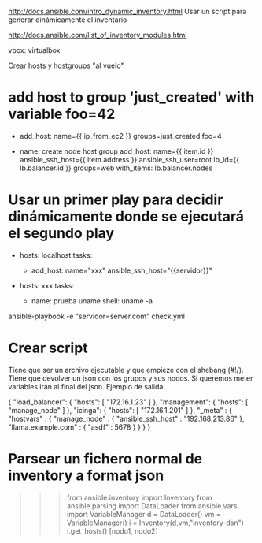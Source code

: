 http://docs.ansible.com/intro_dynamic_inventory.html
Usar un script para generar dinámicamente el inventario

http://docs.ansible.com/list_of_inventory_modules.html

vbox: virtualbox


Crear hosts y hostgroups "al vuelo"

# add host to group 'just_created' with variable foo=42
- add_host: name={{ ip_from_ec2 }} groups=just_created foo=4

- name: create node host group
  add_host: name={{ item.id }} ansible_ssh_host={{ item.address }}
            ansible_ssh_user=root lb_id={{ lb.balancer.id }}
            groups=web
  with_items: lb.balancer.nodes


# Usar un primer play para decidir dinámicamente donde se ejecutará el segundo play
- hosts: localhost
  tasks:
    - add_host: name="xxx" ansible_ssh_host="{{servidor}}"

- hosts: xxx
  tasks:
    - name: prueba uname
      shell: uname -a

ansible-playbook -e "servidor=server.com" check.yml



# Crear script
Tiene que ser un archivo ejecutable y que empieze con el shebang (#!/).
Tiene que devolver un json con los grupos y sus nodos.
Si queremos meter variables irán al final del json.
Ejemplo de salida:

{
    "load_balancer": {
        "hosts": [
            "172.16.1.23"
        ]
    }, 
    "management": {
        "hosts": [
            "manage_node"
        ]
    }, 
    "icinga": {
        "hosts": [
            "172.16.1.201"
        ]
    },
    "_meta" : {
       "hostvars" : {
          "manage_node"     : { "ansible_ssh_host" : "192.168.213.86" },
          "llama.example.com"      : { "asdf" : 5678 }
       }
    }
}



# Parsear un fichero normal de inventory a format json
>>> from ansible.inventory import Inventory
>>> from ansible.parsing import DataLoader
>>> from ansible.vars import VariableManager
>>> d = DataLoader()
>>> vm = VariableManager()
>>> i = Inventory(d,vm,"inventory-dsn")
>>> i.get_hosts()
[nodo1, nodo2]
